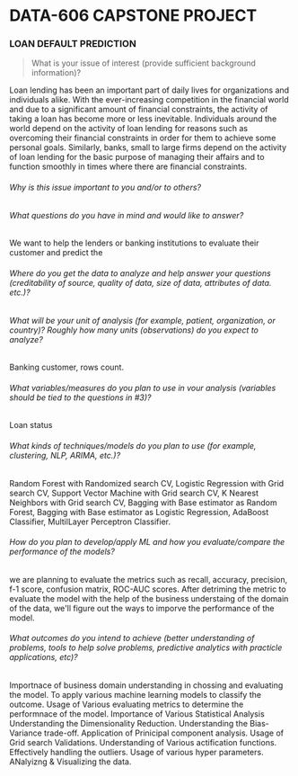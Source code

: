 # DATA-606 CAPSTONE PROJECT
### LOAN DEFAULT PREDICTION
> What is your issue of interest (provide sufficient background information)?

Loan lending has been an important part of daily lives for organizations and individuals alike. With the ever-increasing competition in the financial world and due to a significant amount of financial constraints, the activity of taking a loan has become more or less inevitable. Individuals around the world depend on the activity of loan lending for reasons such as overcoming their financial constraints in order for them to achieve some personal goals. Similarly, banks, small to large firms depend on the activity of loan lending for the basic purpose of managing their affairs and to function smoothly in times where there are financial constraints.

###### Why is this issue important to you and/or to others?

###### What questions do you have in mind and would like to answer?

 We want to help the lenders or banking institutions to evaluate their customer and predict the  
 
###### Where do you get the data to analyze and help answer your questions (creditability of source, quality of data, size of data, attributes of data. etc.)?

###### What will be your unit of analysis (for example, patient, organization, or country)? Roughly how many units (observations) do you expect to analyze?

 Banking customer, rows count.
 
###### What variables/measures do you plan to use in vour analysis (variables should be tied to the questions in #3)?

Loan status

###### What kinds of techniques/models do you plan to use (for example, clustering, NLP, ARIMA, etc.)?

Random Forest with Randomized search CV, Logistic Regression with Grid search CV, Support Vector Machine with Grid search CV, K Nearest Neighbors with Grid search CV, Bagging with Base estimator as Random Forest, Bagging with Base estimator as Logistic Regression, AdaBoost Classifier, MultilLayer Perceptron Classifier.

###### How do you plan to develop/apply ML and how you evaluate/compare the performance of the models?

we are planning to evaluate the metrics such as recall, accuracy, precision, f-1 score, confusion matrix, ROC-AUC scores. After detriming the metric to evaluate the model with the help of the business understaing of the domain of the data, we'll figure out the ways to imporve the performance of the model.

###### What outcomes do you intend to achieve (better understanding of problems, tools to help solve problems, predictive analytics with practicle applications, etc)?

Importnace of business domain understanding in chossing and evaluating the model.
To apply various machine learning models to classify the outcome.
Usage of Various evaluating metrics to determine the performnace of the model.
Importance of Various Statistical Analysis
Understanding the Dimensionality Reduction.
Understanding the Bias-Variance trade-off.
Application of Prinicipal component analysis.
Usage of Grid search Validations.
Understanding of Various actification functions. 
Effectively handling the outliers.
Usage of various hyper parameters.
ANalyizng & Visualizing the data.

